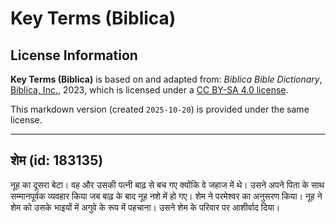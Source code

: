 # Key Terms (Biblica)

## License Information

**Key Terms (Biblica)** is based on and adapted from: _Biblica Bible Dictionary_, [Biblica, Inc.](https://www.biblica.com/), 2023, which is licensed under a [CC BY-SA 4.0 license](https://creativecommons.org/licenses/by-sa/4.0/legalcode.en).

This markdown version (created `2025-10-20`) is provided under the same license.



--------------------------------

## शेम (id: 183135)

नूह का दूसरा बेटा। वह और उसकी पत्नी बाढ़ से बच गए क्योंकि वे जहाज में थे। उसने अपने पिता के साथ सम्मानपूर्वक व्यवहार किया जब बाढ़ के बाद नूह नशे में हो गए। शेम ने परमेश्‍वर का अनुसरण किया। नूह ने शेम को उसके भाइयों में अगुवे के रूप में पहचाना। उसने शेम के परिवार पर आशीर्वाद दिया।


